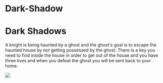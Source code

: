 # Dark-Shadow
<h1>Dark Shadows</h1>
<p>A knight is being haunted by a ghost and the ghost's goal is to escape the haunted house by not getting possessed by the ghost. There is a key you need to find inside the house in order to get out of the house and you have three lives and when you defeat the ghost you will be sent back to your home.</p>
<img src="https://ak2.picdn.net/shutterstock/videos/4457852/thumb/1.jpg">
